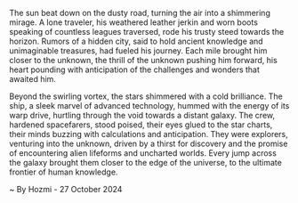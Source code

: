 
The sun beat down on the dusty road, turning the air into a shimmering mirage. A lone traveler, his weathered leather jerkin and worn boots speaking of countless leagues traversed,  rode his trusty steed towards the horizon. Rumors of a hidden city, said to hold ancient knowledge and unimaginable treasures, had fueled his journey. Each mile brought him closer to the unknown, the thrill of the unknown pushing him forward, his heart pounding with anticipation of the challenges and wonders that awaited him. 

Beyond the swirling vortex, the stars shimmered with a cold brilliance. The ship, a sleek marvel of advanced technology, hummed with the energy of its warp drive, hurtling through the void towards a distant galaxy. The crew, hardened spacefarers, stood poised, their eyes glued to the star charts, their minds buzzing with calculations and anticipation. They were explorers, venturing into the unknown, driven by a thirst for discovery and the promise of encountering alien lifeforms and uncharted worlds.  Every jump across the galaxy brought them closer to the edge of the universe, to the ultimate frontier of human knowledge. 

~ By Hozmi - 27 October 2024
